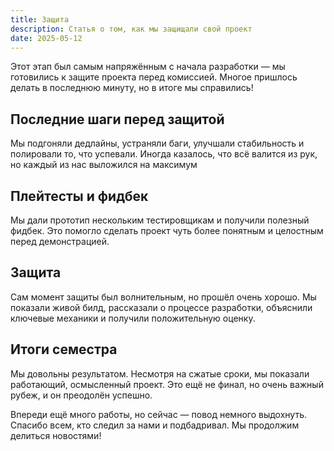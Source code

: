 ```yaml
---
title: Защита
description: Статья о том, как мы защищали свой проект
date: 2025-05-12
---
```


Этот этап был самым напряжённым с начала разработки — мы готовились к защите проекта перед комиссией.
Многое пришлось делать в последнюю минуту, но в итоге мы справились!

## Последние шаги перед защитой

Мы подгоняли дедлайны, устраняли баги, улучшали стабильность и полировали то, что успевали.
Иногда казалось, что всё валится из рук, но каждый из нас выложился на максимум

## Плейтесты и фидбек

Мы дали прототип нескольким тестировщикам и получили полезный фидбек.
Это помогло сделать проект чуть более понятным и целостным перед демонстрацией.

## Защита

Сам момент защиты был волнительным, но прошёл очень хорошо. Мы показали живой билд, рассказали о
процессе разработки, объяснили ключевые механики и получили положительную оценку.

## Итоги семестра

Мы довольны результатом. Несмотря на сжатые сроки, мы показали работающий, осмысленный проект.
Это ещё не финал, но очень важный рубеж, и он преодолён успешно.

Впереди ещё много работы, но сейчас — повод немного выдохнуть.
Спасибо всем, кто следил за нами и подбадривал. Мы продолжим делиться новостями!

